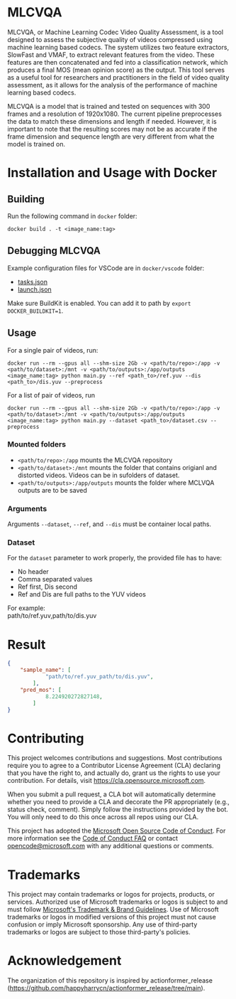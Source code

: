 # MLCVQA

MLCVQA, or Machine Learning Codec Video Quality Assessment, is a tool designed to assess the subjective quality of videos compressed using machine learning based codecs. The system utilizes two feature extractors, SlowFast and VMAF, to extract relevant features from the video. These features are then concatenated and fed into a classification network, which produces a final MOS (mean opinion score) as the output. This tool serves as a useful tool for researchers and practitioners in the field of video quality assessment, as it allows for the analysis of the performance of machine learning based codecs.

MLCVQA is a model that is trained and tested on sequences with 300 frames and a resolution of 1920x1080. The current pipeline preprocesses the data to match these dimensions and length if needed. However, it is important to note that the resulting scores may not be as accurate if the frame dimension and sequence length are very different from what the model is trained on.

# Installation and Usage with Docker

## Building
Run the following command in `docker` folder:
```
docker build . -t <image_name:tag> 
```

## Debugging MLCVQA
Example configuration files for VSCode are in `docker/vscode` folder:
- [tasks.json](vscode/tasks.json)
- [launch.json](vscode/launch.json)

Make sure BuildKit is enabled. You can add it to path by `export DOCKER_BUILDKIT=1`.


## Usage
For a single pair of videos, run:

```
docker run --rm --gpus all --shm-size 2Gb -v <path/to/repo>:/app -v <path/to/dataset>:/mnt -v <path/to/outputs>:/app/outputs <image_name:tag> python main.py --ref <path_to>/ref.yuv --dis <path_to>/dis.yuv --preprocess
```

For a list of pair of videos, run

```
docker run --rm --gpus all --shm-size 2Gb -v <path/to/repo>:/app -v <path/to/dataset>:/mnt -v <path/to/outputs>:/app/outputs <image_name:tag> python main.py --dataset <path_to>/dataset.csv --preprocess
```

### Mounted folders 
- `<path/to/repo>:/app` mounts the MLCVQA repository
- `<path/to/dataset>:/mnt` mounts the folder that contains origianl and distorted videos. Videos can be in sufolders of dataset.
- `<path/to/outputs>:/app/outputs` mounts the folder where MCLVQA outputs are to be saved

### Arguments
Arguments `--dataset`, `--ref`, and `--dis` must be container local paths.


### Dataset

For the `dataset` parameter to work properly, the provided file has to have:
- No header
- Comma separated values
- Ref first, Dis second
- Ref and Dis are full paths to the YUV videos

For example:  
path/to/ref.yuv,path/to/dis.yuv

# Result

```json
{
    "sample_name": [
            "path/to/ref.yuv_path/to/dis.yuv",
        ], 
    "pred_mos": [
            8.224920272827148,
        ]
}
```

# Contributing

This project welcomes contributions and suggestions.  Most contributions require you to agree to a
Contributor License Agreement (CLA) declaring that you have the right to, and actually do, grant us
the rights to use your contribution. For details, visit https://cla.opensource.microsoft.com.

When you submit a pull request, a CLA bot will automatically determine whether you need to provide
a CLA and decorate the PR appropriately (e.g., status check, comment). Simply follow the instructions
provided by the bot. You will only need to do this once across all repos using our CLA.

This project has adopted the [Microsoft Open Source Code of Conduct](https://opensource.microsoft.com/codeofconduct/).
For more information see the [Code of Conduct FAQ](https://opensource.microsoft.com/codeofconduct/faq/) or
contact [opencode@microsoft.com](mailto:opencode@microsoft.com) with any additional questions or comments.

# Trademarks

This project may contain trademarks or logos for projects, products, or services. Authorized use of Microsoft 
trademarks or logos is subject to and must follow 
[Microsoft's Trademark & Brand Guidelines](https://www.microsoft.com/en-us/legal/intellectualproperty/trademarks/usage/general).
Use of Microsoft trademarks or logos in modified versions of this project must not cause confusion or imply Microsoft sponsorship.
Any use of third-party trademarks or logos are subject to those third-party's policies.


# Acknowledgement

The organization of this repository is inspired by actionformer_release (https://github.com/happyharrycn/actionformer_release/tree/main).